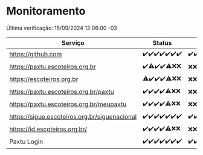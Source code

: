# Monitoramento

Última verificação: 15/09/2024 12:06:00 -03

|Serviço|Status|Últimas 24h|
|---|---|---|
|https://github.com|<span title="2024-09-08: OK=23">✔️</span><span title="2024-09-09: OK=23">✔️</span><span title="2024-09-10: OK=23">✔️</span><span title="2024-09-11: OK=23">✔️</span><span title="2024-09-12: OK=23">✔️</span><span title="2024-09-13: OK=23">✔️</span><span title="2024-09-14: OK=14">✔️</span>|<span title="14/09/2024 12:07:00 -03 : 200">✔️</span><span title="14/09/2024 13:08:00 -03 : 200">✔️</span><span title="14/09/2024 14:07:00 -03 : 200">✔️</span><span title="14/09/2024 15:09:00 -03 : 200">✔️</span><span title="14/09/2024 16:04:00 -03 : 200">✔️</span><span title="14/09/2024 17:08:00 -03 : 200">✔️</span><span title="14/09/2024 18:06:00 -03 : 200">✔️</span><span title="14/09/2024 19:07:00 -03 : 200">✔️</span><span title="14/09/2024 20:07:00 -03 : 200">✔️</span><span title="14/09/2024 21:42:00 -03 : 200">✔️</span><span title="14/09/2024 23:14:00 -03 : 200">✔️</span><span title="15/09/2024 00:14:00 -03 : 200">✔️</span><span title="15/09/2024 01:09:00 -03 : 200">✔️</span><span title="15/09/2024 02:08:00 -03 : 200">✔️</span><span title="15/09/2024 03:10:00 -03 : 200">✔️</span><span title="15/09/2024 04:07:00 -03 : 200">✔️</span><span title="15/09/2024 05:10:00 -03 : 200">✔️</span><span title="15/09/2024 06:07:00 -03 : 200">✔️</span><span title="15/09/2024 07:07:00 -03 : 200">✔️</span><span title="15/09/2024 08:05:00 -03 : 200">✔️</span><span title="15/09/2024 09:12:00 -03 : 200">✔️</span><span title="15/09/2024 10:12:00 -03 : 200">✔️</span><span title="15/09/2024 11:06:00 -03 : 200">✔️</span><span title="15/09/2024 12:06:00 -03 : 200">✔️</span>|
|https://paxtu.escoteiros.org.br|<span title="2024-09-08: OK=23">✔️</span><span title="2024-09-09: OK=21, Falhas=2">⚠️</span><span title="2024-09-10: OK=23">✔️</span><span title="2024-09-11: OK=23">✔️</span><span title="2024-09-12: OK=19, Falhas=4">⚠️</span><span title="2024-09-13: Falhas=23">❌</span><span title="2024-09-14: Falhas=14">❌</span>|<span title="14/09/2024 12:07:00 -03 : 403">❌</span><span title="14/09/2024 13:08:00 -03 : 403">❌</span><span title="14/09/2024 14:07:00 -03 : 403">❌</span><span title="14/09/2024 15:09:00 -03 : 403">❌</span><span title="14/09/2024 16:04:00 -03 : 403">❌</span><span title="14/09/2024 17:08:00 -03 : 403">❌</span><span title="14/09/2024 18:06:00 -03 : 403">❌</span><span title="14/09/2024 19:07:00 -03 : 403">❌</span><span title="14/09/2024 20:07:00 -03 : 403">❌</span><span title="14/09/2024 21:42:00 -03 : 403">❌</span><span title="14/09/2024 23:14:00 -03 : 403">❌</span><span title="15/09/2024 00:14:00 -03 : 403">❌</span><span title="15/09/2024 01:09:00 -03 : 403">❌</span><span title="15/09/2024 02:08:00 -03 : 403">❌</span><span title="15/09/2024 03:10:00 -03 : 403">❌</span><span title="15/09/2024 04:07:00 -03 : 403">❌</span><span title="15/09/2024 05:10:00 -03 : 403">❌</span><span title="15/09/2024 06:07:00 -03 : 403">❌</span><span title="15/09/2024 07:07:00 -03 : 403">❌</span><span title="15/09/2024 08:05:00 -03 : 403">❌</span><span title="15/09/2024 09:12:00 -03 : 403">❌</span><span title="15/09/2024 10:12:00 -03 : 403">❌</span><span title="15/09/2024 11:06:00 -03 : 403">❌</span><span title="15/09/2024 12:06:00 -03 : 403">❌</span>|
|https://escoteiros.org.br|<span title="2024-09-08: OK=22, Falhas=1">⚠️</span><span title="2024-09-09: OK=23">✔️</span><span title="2024-09-10: OK=23">✔️</span><span title="2024-09-11: OK=23">✔️</span><span title="2024-09-12: OK=19, Falhas=4">⚠️</span><span title="2024-09-13: Falhas=23">❌</span><span title="2024-09-14: Falhas=14">❌</span>|<span title="14/09/2024 12:07:00 -03 : 403">❌</span><span title="14/09/2024 13:08:00 -03 : 403">❌</span><span title="14/09/2024 14:07:00 -03 : 403">❌</span><span title="14/09/2024 15:09:00 -03 : 403">❌</span><span title="14/09/2024 16:04:00 -03 : 403">❌</span><span title="14/09/2024 17:08:00 -03 : 403">❌</span><span title="14/09/2024 18:06:00 -03 : 403">❌</span><span title="14/09/2024 19:07:00 -03 : 403">❌</span><span title="14/09/2024 20:07:00 -03 : 403">❌</span><span title="14/09/2024 21:42:00 -03 : 403">❌</span><span title="14/09/2024 23:14:00 -03 : 403">❌</span><span title="15/09/2024 00:14:00 -03 : 403">❌</span><span title="15/09/2024 01:09:00 -03 : 403">❌</span><span title="15/09/2024 02:08:00 -03 : 403">❌</span><span title="15/09/2024 03:10:00 -03 : 403">❌</span><span title="15/09/2024 04:07:00 -03 : 403">❌</span><span title="15/09/2024 05:10:00 -03 : 403">❌</span><span title="15/09/2024 06:07:00 -03 : 403">❌</span><span title="15/09/2024 07:07:00 -03 : 403">❌</span><span title="15/09/2024 08:05:00 -03 : 403">❌</span><span title="15/09/2024 09:12:00 -03 : 403">❌</span><span title="15/09/2024 10:12:00 -03 : 403">❌</span><span title="15/09/2024 11:06:00 -03 : 403">❌</span><span title="15/09/2024 12:06:00 -03 : 403">❌</span>|
|https://paxtu.escoteiros.org.br/paxtu|<span title="2024-09-08: OK=23">✔️</span><span title="2024-09-09: OK=23">✔️</span><span title="2024-09-10: OK=23">✔️</span><span title="2024-09-11: OK=23">✔️</span><span title="2024-09-12: OK=19, Falhas=4">⚠️</span><span title="2024-09-13: Falhas=23">❌</span><span title="2024-09-14: Falhas=14">❌</span>|<span title="14/09/2024 12:07:00 -03 : 403">❌</span><span title="14/09/2024 13:08:00 -03 : 403">❌</span><span title="14/09/2024 14:07:00 -03 : 403">❌</span><span title="14/09/2024 15:09:00 -03 : 403">❌</span><span title="14/09/2024 16:04:00 -03 : 403">❌</span><span title="14/09/2024 17:08:00 -03 : 403">❌</span><span title="14/09/2024 18:06:00 -03 : 403">❌</span><span title="14/09/2024 19:07:00 -03 : 403">❌</span><span title="14/09/2024 20:07:00 -03 : 403">❌</span><span title="14/09/2024 21:42:00 -03 : 403">❌</span><span title="14/09/2024 23:14:00 -03 : 403">❌</span><span title="15/09/2024 00:14:00 -03 : 403">❌</span><span title="15/09/2024 01:09:00 -03 : 403">❌</span><span title="15/09/2024 02:08:00 -03 : 403">❌</span><span title="15/09/2024 03:10:00 -03 : 403">❌</span><span title="15/09/2024 04:07:00 -03 : 403">❌</span><span title="15/09/2024 05:10:00 -03 : 403">❌</span><span title="15/09/2024 06:07:00 -03 : 403">❌</span><span title="15/09/2024 07:07:00 -03 : 403">❌</span><span title="15/09/2024 08:05:00 -03 : 403">❌</span><span title="15/09/2024 09:12:00 -03 : 403">❌</span><span title="15/09/2024 10:12:00 -03 : 403">❌</span><span title="15/09/2024 11:06:00 -03 : 403">❌</span><span title="15/09/2024 12:06:00 -03 : 403">❌</span>|
|https://paxtu.escoteiros.org.br/meupaxtu|<span title="2024-09-08: OK=23">✔️</span><span title="2024-09-09: OK=23">✔️</span><span title="2024-09-10: OK=23">✔️</span><span title="2024-09-11: OK=23">✔️</span><span title="2024-09-12: OK=19, Falhas=4">⚠️</span><span title="2024-09-13: Falhas=23">❌</span><span title="2024-09-14: Falhas=14">❌</span>|<span title="14/09/2024 12:07:00 -03 : 403">❌</span><span title="14/09/2024 13:08:00 -03 : 403">❌</span><span title="14/09/2024 14:07:00 -03 : 403">❌</span><span title="14/09/2024 15:09:00 -03 : 403">❌</span><span title="14/09/2024 16:04:00 -03 : 403">❌</span><span title="14/09/2024 17:08:00 -03 : 403">❌</span><span title="14/09/2024 18:06:00 -03 : 403">❌</span><span title="14/09/2024 19:07:00 -03 : 403">❌</span><span title="14/09/2024 20:07:00 -03 : 403">❌</span><span title="14/09/2024 21:42:00 -03 : 403">❌</span><span title="14/09/2024 23:14:00 -03 : 403">❌</span><span title="15/09/2024 00:14:00 -03 : 403">❌</span><span title="15/09/2024 01:09:00 -03 : 403">❌</span><span title="15/09/2024 02:08:00 -03 : 403">❌</span><span title="15/09/2024 03:10:00 -03 : 403">❌</span><span title="15/09/2024 04:07:00 -03 : 403">❌</span><span title="15/09/2024 05:10:00 -03 : 403">❌</span><span title="15/09/2024 06:07:00 -03 : 403">❌</span><span title="15/09/2024 07:07:00 -03 : 403">❌</span><span title="15/09/2024 08:05:00 -03 : 403">❌</span><span title="15/09/2024 09:12:00 -03 : 403">❌</span><span title="15/09/2024 10:12:00 -03 : 403">❌</span><span title="15/09/2024 11:06:00 -03 : 403">❌</span><span title="15/09/2024 12:06:00 -03 : 403">❌</span>|
|https://sigue.escoteiros.org.br/siguenacional|<span title="2024-09-08: OK=23">✔️</span><span title="2024-09-09: OK=23">✔️</span><span title="2024-09-10: OK=23">✔️</span><span title="2024-09-11: OK=23">✔️</span><span title="2024-09-12: OK=23">✔️</span><span title="2024-09-13: OK=23">✔️</span><span title="2024-09-14: OK=14">✔️</span>|<span title="14/09/2024 12:07:00 -03 : 200">✔️</span><span title="14/09/2024 13:08:00 -03 : 200">✔️</span><span title="14/09/2024 14:07:00 -03 : 200">✔️</span><span title="14/09/2024 15:09:00 -03 : 200">✔️</span><span title="14/09/2024 16:04:00 -03 : 200">✔️</span><span title="14/09/2024 17:08:00 -03 : 200">✔️</span><span title="14/09/2024 18:06:00 -03 : 200">✔️</span><span title="14/09/2024 19:07:00 -03 : 200">✔️</span><span title="14/09/2024 20:07:00 -03 : 200">✔️</span><span title="14/09/2024 21:42:00 -03 : 200">✔️</span><span title="14/09/2024 23:14:00 -03 : 200">✔️</span><span title="15/09/2024 00:14:00 -03 : 200">✔️</span><span title="15/09/2024 01:09:00 -03 : 200">✔️</span><span title="15/09/2024 02:08:00 -03 : 200">✔️</span><span title="15/09/2024 03:10:00 -03 : 200">✔️</span><span title="15/09/2024 04:07:00 -03 : 200">✔️</span><span title="15/09/2024 05:10:00 -03 : 200">✔️</span><span title="15/09/2024 06:07:00 -03 : 200">✔️</span><span title="15/09/2024 07:07:00 -03 : 200">✔️</span><span title="15/09/2024 08:05:00 -03 : 200">✔️</span><span title="15/09/2024 09:12:00 -03 : 200">✔️</span><span title="15/09/2024 10:12:00 -03 : 200">✔️</span><span title="15/09/2024 11:06:00 -03 : 200">✔️</span><span title="15/09/2024 12:06:00 -03 : 200">✔️</span>|
|https://id.escoteiros.org.br/|<span title="2024-09-08: OK=23">✔️</span><span title="2024-09-09: OK=23">✔️</span><span title="2024-09-10: OK=23">✔️</span><span title="2024-09-11: OK=23">✔️</span><span title="2024-09-12: OK=19, Falhas=4">⚠️</span><span title="2024-09-13: Falhas=23">❌</span><span title="2024-09-14: Falhas=14">❌</span>|<span title="14/09/2024 12:07:00 -03 : 403">❌</span><span title="14/09/2024 13:08:00 -03 : 403">❌</span><span title="14/09/2024 14:07:00 -03 : 403">❌</span><span title="14/09/2024 15:09:00 -03 : 403">❌</span><span title="14/09/2024 16:04:00 -03 : 403">❌</span><span title="14/09/2024 17:08:00 -03 : 403">❌</span><span title="14/09/2024 18:06:00 -03 : 403">❌</span><span title="14/09/2024 19:07:00 -03 : 403">❌</span><span title="14/09/2024 20:07:00 -03 : 403">❌</span><span title="14/09/2024 21:42:00 -03 : 403">❌</span><span title="14/09/2024 23:14:00 -03 : 403">❌</span><span title="15/09/2024 00:14:00 -03 : 403">❌</span><span title="15/09/2024 01:09:00 -03 : 403">❌</span><span title="15/09/2024 02:08:00 -03 : 403">❌</span><span title="15/09/2024 03:10:00 -03 : 403">❌</span><span title="15/09/2024 04:07:00 -03 : 403">❌</span><span title="15/09/2024 05:10:00 -03 : 403">❌</span><span title="15/09/2024 06:07:00 -03 : 403">❌</span><span title="15/09/2024 07:07:00 -03 : 403">❌</span><span title="15/09/2024 08:05:00 -03 : 403">❌</span><span title="15/09/2024 09:12:00 -03 : 403">❌</span><span title="15/09/2024 10:12:00 -03 : 403">❌</span><span title="15/09/2024 11:06:00 -03 : 403">❌</span><span title="15/09/2024 12:06:00 -03 : 403">❌</span>|
|Paxtu Login|<span title="2024-09-08: OK=23">✔️</span><span title="2024-09-09: OK=23">✔️</span><span title="2024-09-10: OK=23">✔️</span><span title="2024-09-11: OK=23">✔️</span><span title="2024-09-12: OK=23">✔️</span><span title="2024-09-13: OK=23">✔️</span><span title="2024-09-14: OK=14">✔️</span>|<span title="14/09/2024 12:07:00 -03 : 200">✔️</span><span title="14/09/2024 13:08:00 -03 : 200">✔️</span><span title="14/09/2024 14:07:00 -03 : 200">✔️</span><span title="14/09/2024 15:09:00 -03 : 200">✔️</span><span title="14/09/2024 16:04:00 -03 : 200">✔️</span><span title="14/09/2024 17:08:00 -03 : 200">✔️</span><span title="14/09/2024 18:06:00 -03 : 200">✔️</span><span title="14/09/2024 19:07:00 -03 : 200">✔️</span><span title="14/09/2024 20:07:00 -03 : 200">✔️</span><span title="14/09/2024 21:42:00 -03 : 200">✔️</span><span title="14/09/2024 23:14:00 -03 : 200">✔️</span><span title="15/09/2024 00:14:00 -03 : 200">✔️</span><span title="15/09/2024 01:09:00 -03 : 200">✔️</span><span title="15/09/2024 02:08:00 -03 : 200">✔️</span><span title="15/09/2024 03:10:00 -03 : 200">✔️</span><span title="15/09/2024 04:07:00 -03 : 200">✔️</span><span title="15/09/2024 05:10:00 -03 : 200">✔️</span><span title="15/09/2024 06:07:00 -03 : 200">✔️</span><span title="15/09/2024 07:07:00 -03 : 200">✔️</span><span title="15/09/2024 08:05:00 -03 : 200">✔️</span><span title="15/09/2024 09:12:00 -03 : 200">✔️</span><span title="15/09/2024 10:12:00 -03 : 200">✔️</span><span title="15/09/2024 11:06:00 -03 : 200">✔️</span><span title="15/09/2024 12:06:00 -03 : 200">✔️</span>|
